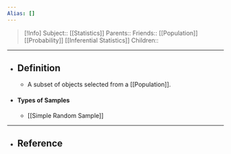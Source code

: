 ```yaml
---
Alias: []
---
```

> [!Info]
> Subject:: [[Statistics]]
> Parents:: 
> Friends:: [[Population]] [[Probability]] [[Inferential Statistics]]
> Children:: 
---
- ## Definition
	- A subset of objects selected from a [[Population]].
- #### Types of Samples
	- [[Simple Random Sample]]
---
- ## Reference